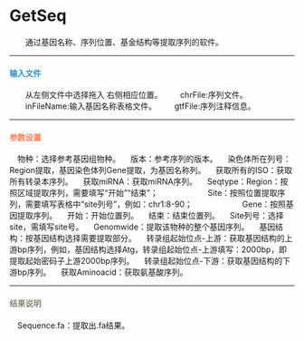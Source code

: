 # GetSeq
　　通过基因名称、序列位置、基金结构等提取序列的软件。
***
#### **<i class="fa fa-dot-circle-o" aria-hidden="true" style="color:#3090C7"></i><span style="color:#3090C7"> 输入文件**
　　从左侧文件中选择拖入 右侧相应位置。
　　chrFile:序列文件。
　　inFileName:输入基因名称表格文件。
　　gtfFile:序列注释信息。

***

#### **<i class="fa fa-cog" aria-hidden="true" style="color:#F88158"></i> <span style="color:#F88158">参数设置**
　<label id='species'>物种：</label>选择参考基因组物种。
　<label id='speciesVersion'>版本：</label>参考序列的版本。
　<label id='chrIdCol'>染色体所在列号：</label>Region提取，基因染色体列Gene提取，为基因名称列。
　<label id='getAllIso'>获取所有的ISO：</label>获取所有转录本序列。
　<label id='getmiRNA'>获取miRNA：</label>获取miRNA序列。
　<label id='seqtype：'>Seqtype：</label>Region：按照区域提取序列，需要填写“开始”“结束”；
　　　　　　Site：按照位置提取序列，需要填写表格中“site列号”，例如：chr1:8-90；
　　　　　　Gene：按照基因提取序列。
　<label id='startCol'>开始：</label>开始位置列。
　<label id='endCol'>结束：</label>结束位置列。
　<label id='siteCol'>Site列号：</label>选择site，需填写site号。
　<label id='genomwide'>Genomwide：</label>提取该物种的整个基因序列。
　<label id='geneStructure'>基因结构：</label>按基因结构选择需要提取部分。
　<label id='tssUp'>转录组起始位点-上游：</label>获取基因结构的上游bp序列，例如，基因结构选择Atg，转录组起始位点-上游填写：2000bp，即提取起始密码子上游2000bp序列。
　<label id='tssDown'>转录组起始位点-下游：</label>获取基因结构的下游bp序列。
　<label id='getAminoacid'>获取Aminoacid：</label>获取氨基酸序列。
　
***
#### **<i class="fa fa-file-text" aria-hidden="true" style="color:#848b79"></i><span style="color:#848b79"> 结果说明**
　Sequence.fa：提取出.fa结果。
<div style="text-align:center">
<img data-src="1.png" width="500px" ></img>
</div>
